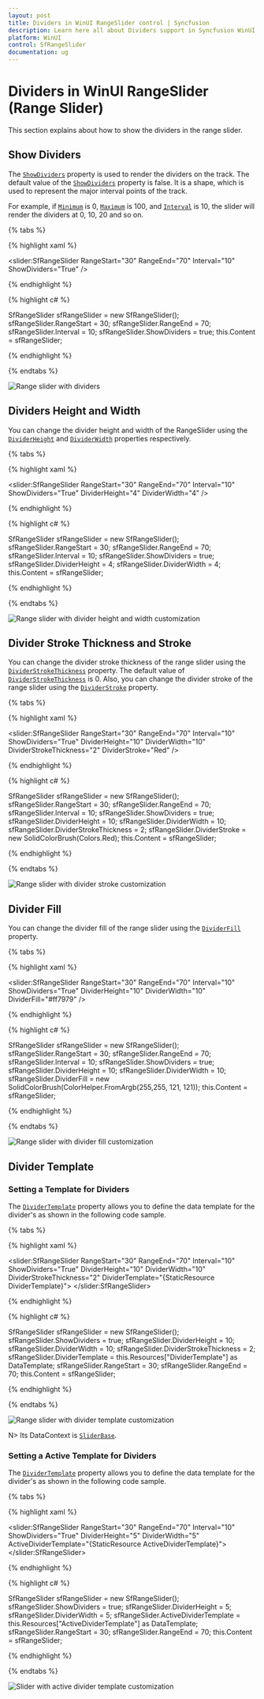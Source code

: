 ```yaml
---
layout: post
title: Dividers in WinUI RangeSlider control | Syncfusion
description: Learn here all about Dividers support in Syncfusion WinUI RangeSlider(SfRangeSlider) control and more.
platform: WinUI
control: SfRangeSlider
documentation: ug
---
```


# Dividers in WinUI RangeSlider (Range Slider)

This section explains about how to show the dividers in the range slider.

## Show Dividers

The [`ShowDividers`](https://help.syncfusion.com/cr/winui/Syncfusion.UI.Xaml.Sliders.SliderBase.html#Syncfusion_UI_Xaml_Sliders_SliderBase_ShowDividers) property is used to render the dividers on the track. The default value of the [`ShowDividers`](https://help.syncfusion.com/cr/winui/Syncfusion.UI.Xaml.Sliders.SliderBase.html#Syncfusion_UI_Xaml_Sliders_SliderBase_ShowDividers) property is false. It is a shape, which is used to represent the major interval points of the track.

For example, if [`Minimum`](https://help.syncfusion.com/cr/winui/Syncfusion.UI.Xaml.Sliders.SliderBase.html#Syncfusion_UI_Xaml_Sliders_SliderBase_Minimum) is 0, [`Maximum`](https://help.syncfusion.com/cr/winui/Syncfusion.UI.Xaml.Sliders.SliderBase.html#Syncfusion_UI_Xaml_Sliders_SliderBase_Maximum) is 100, and [`Interval`](https://help.syncfusion.com/cr/winui/Syncfusion.UI.Xaml.Sliders.SliderBase.html#Syncfusion_UI_Xaml_Sliders_SliderBase_Interval) is 10, the slider will render the dividers at 0, 10, 20 and so on.

{% tabs %}

{% highlight xaml %}

<slider:SfRangeSlider RangeStart="30"
                      RangeEnd="70"
                      Interval="10"
                      ShowDividers="True" />

{% endhighlight %}

{% highlight c# %}

SfRangeSlider sfRangeSlider = new SfRangeSlider();
sfRangeSlider.RangeStart = 30;
sfRangeSlider.RangeEnd = 70;
sfRangeSlider.Interval = 10;
sfRangeSlider.ShowDividers = true;
this.Content = sfRangeSlider;

{% endhighlight %}

{% endtabs %}

![Range slider with dividers](images/dividers/slider-showDividers.png)

## Dividers Height and Width

You can change the divider height and width of the RangeSlider using the [`DividerHeight`](https://help.syncfusion.com/cr/winui/Syncfusion.UI.Xaml.Sliders.SliderBase.html#Syncfusion_UI_Xaml_Sliders_SliderBase_DividerHeight) and [`DividerWidth`](https://help.syncfusion.com/cr/winui/Syncfusion.UI.Xaml.Sliders.SliderBase.html#Syncfusion_UI_Xaml_Sliders_SliderBase_DividerWidth) properties respectively.

{% tabs %}

{% highlight xaml %}

<slider:SfRangeSlider RangeStart="30"
                      RangeEnd="70"
                      Interval="10"
                      ShowDividers="True"
                      DividerHeight="4"
                      DividerWidth="4" />

{% endhighlight %}

{% highlight c# %}

SfRangeSlider sfRangeSlider = new SfRangeSlider();
sfRangeSlider.RangeStart = 30;
sfRangeSlider.RangeEnd = 70;
sfRangeSlider.Interval = 10;
sfRangeSlider.ShowDividers = true;
sfRangeSlider.DividerHeight = 4;
sfRangeSlider.DividerWidth = 4;
this.Content = sfRangeSlider;

{% endhighlight %}

{% endtabs %}

![Range slider with divider height and width customization](images/dividers/slider-dividerHeightWidth.png)

## Divider Stroke Thickness and Stroke

You can change the divider stroke thickness of the range slider using the [`DividerStrokeThickness`](https://help.syncfusion.com/cr/winui/Syncfusion.UI.Xaml.Sliders.SliderBase.html#Syncfusion_UI_Xaml_Sliders_SliderBase_DividerStrokeThickness) property. The default value of [`DividerStrokeThickness`](https://help.syncfusion.com/cr/winui/Syncfusion.UI.Xaml.Sliders.SliderBase.html#Syncfusion_UI_Xaml_Sliders_SliderBase_DividerStrokeThickness) is 0. Also, you can change the divider stroke of the range slider using the [`DividerStroke`](https://help.syncfusion.com/cr/winui/Syncfusion.UI.Xaml.Sliders.SliderBase.html#Syncfusion_UI_Xaml_Sliders_SliderBase_DividerStroke) property.

{% tabs %}

{% highlight xaml %}

<slider:SfRangeSlider RangeStart="30"
                      RangeEnd="70"
                      Interval="10"
                      ShowDividers="True"
                      DividerHeight="10"
                      DividerWidth="10"
                      DividerStrokeThickness="2"
                      DividerStroke="Red" />

{% endhighlight %}

{% highlight c# %}

SfRangeSlider sfRangeSlider = new SfRangeSlider();
sfRangeSlider.RangeStart = 30;
sfRangeSlider.RangeEnd = 70;
sfRangeSlider.Interval = 10;
sfRangeSlider.ShowDividers = true;
sfRangeSlider.DividerHeight = 10;
sfRangeSlider.DividerWidth = 10;
sfRangeSlider.DividerStrokeThickness = 2;
sfRangeSlider.DividerStroke = new SolidColorBrush(Colors.Red);
this.Content = sfRangeSlider;

{% endhighlight %}

{% endtabs %}

![Range slider with divider stroke customization](images/dividers/slider-dividerstroke.png)

## Divider Fill

You can change the divider fill of the range slider using the [`DividerFill`](https://help.syncfusion.com/cr/winui/Syncfusion.UI.Xaml.Sliders.SliderBase.html#Syncfusion_UI_Xaml_Sliders_SliderBase_DividerFill) property.

{% tabs %}

{% highlight xaml %}

<slider:SfRangeSlider RangeStart="30"
                      RangeEnd="70"
                      Interval="10"
                      ShowDividers="True"
                      DividerHeight="10"
                      DividerWidth="10"
                      DividerFill="#ff7979" />

{% endhighlight %}

{% highlight c# %}

SfRangeSlider sfRangeSlider = new SfRangeSlider();
sfRangeSlider.RangeStart = 30;
sfRangeSlider.RangeEnd = 70;
sfRangeSlider.Interval = 10;
sfRangeSlider.ShowDividers = true;
sfRangeSlider.DividerHeight = 10;
sfRangeSlider.DividerWidth = 10;
sfRangeSlider.DividerFill = new SolidColorBrush(ColorHelper.FromArgb(255,255, 121, 121));
this.Content = sfRangeSlider;

{% endhighlight %}

{% endtabs %}

![Range slider with divider fill customization](images/dividers/slider-dividerfill.png)

## Divider Template

### Setting a Template for Dividers

The [`DividerTemplate`](https://help.syncfusion.com/cr/winui/Syncfusion.UI.Xaml.Sliders.SliderBase.html#Syncfusion_UI_Xaml_Sliders_SliderBase_DividerTemplate) property allows you to define the data template for the divider's as shown in the following code sample.

{% tabs %}

{% highlight xaml %}

<DataTemplate x:Key="DividerTemplate">
    <Rectangle Height="{Binding DividerHeight}"
               Width="{Binding DividerWidth}"
               Fill="{ThemeResource SystemAltHighColor}"
               Stroke="{ThemeResource SystemAccentColor}"
               StrokeThickness="{Binding DividerStrokeThickness}" />
</DataTemplate>

<slider:SfRangeSlider RangeStart="30"
                      RangeEnd="70"
                      Interval="10"
                      ShowDividers="True"
                      DividerHeight="10"
                      DividerWidth="10"
                      DividerStrokeThickness="2"
                      DividerTemplate="{StaticResource DividerTemplate}">
</slider:SfRangeSlider>

{% endhighlight %}

{% highlight c# %}

SfRangeSlider sfRangeSlider = new SfRangeSlider();
sfRangeSlider.ShowDividers = true;
sfRangeSlider.DividerHeight = 10;
sfRangeSlider.DividerWidth = 10;
sfRangeSlider.DividerStrokeThickness = 2;
sfRangeSlider.DividerTemplate = this.Resources["DividerTemplate"] as DataTemplate;
sfRangeSlider.RangeStart = 30;
sfRangeSlider.RangeEnd = 70;
this.Content = sfRangeSlider;

{% endhighlight %}

{% endtabs %}

![Range slider with divider template customization](images/dividers/slider-dividerTemplate.png)

N> Its DataContext is [`SliderBase`](https://help.syncfusion.com/cr/winui/Syncfusion.UI.Xaml.Sliders.SliderBase.html?tabs=tabid-1).

### Setting a Active Template for Dividers

The [`DividerTemplate`](https://help.syncfusion.com/cr/winui/Syncfusion.UI.Xaml.Sliders.SliderBase.html#Syncfusion_UI_Xaml_Sliders_SliderBase_DividerTemplate) property allows you to define the data template for the divider's as shown in the following code sample.

{% tabs %}

{% highlight xaml %}

<DataTemplate x:Key="ActiveDividerTemplate">
    <Rectangle Height="6"
               Width="6"
               Fill="{ThemeResource SystemAltHighColor}"
               Stroke="{ThemeResource SystemAccentColor}"
               StrokeThickness="2" />
</DataTemplate>

<slider:SfRangeSlider RangeStart="30"
                      RangeEnd="70"
                      Interval="10"
                      ShowDividers="True"
                      DividerHeight="5"
                      DividerWidth="5"
                      ActiveDividerTemplate="{StaticResource ActiveDividerTemplate}">
</slider:SfRangeSlider>

{% endhighlight %}

{% highlight c# %}

SfRangeSlider sfRangeSlider = new SfRangeSlider();
sfRangeSlider.ShowDividers = true;
sfRangeSlider.DividerHeight = 5;
sfRangeSlider.DividerWidth = 5;
sfRangeSlider.ActiveDividerTemplate = this.Resources["ActiveDividerTemplate"] as DataTemplate;
sfRangeSlider.RangeStart = 30;
sfRangeSlider.RangeEnd = 70;
this.Content = sfRangeSlider;

{% endhighlight %}

{% endtabs %}

![Slider with active divider template customization](images/dividers/slider-activeDividerTemplate.png)
